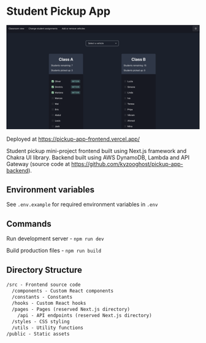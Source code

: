 # Student Pickup App

![home page](./public/homepage.png)


Deployed at https://pickup-app-frontend.vercel.app/

Student pickup mini-project frontend built using Next.js framework and Chakra UI library. Backend built using AWS DynamoDB, Lambda and API Gateway (source code at https://github.com/kyzooghost/pickup-app-backend).


## Environment variables

See `.env.example` for required environment variables in `.env`


## Commands

Run development server - `npm run dev`


Build production files - `npm run build`


## Directory Structure

```text
/src - Frontend source code
  /components - Custom React components
  /constants - Constants
  /hooks - Custom React hooks
  /pages - Pages (reserved Next.js directory)
    /api - API endpoints (reserved Next.js directory)
  /styles - CSS styling
  /utils - Utility functions
/public - Static assets
```
